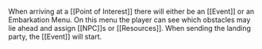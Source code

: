 When arriving at a [[Point of Interest]] there will either be an [[Event]] or an Embarkation Menu. On this menu the player can see which obstacles may lie ahead and assign [[NPC]]s or [[Resources]]. When sending the landing party, the [[Event]] will start.